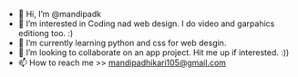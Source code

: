 - 👋 Hi, I’m @mandipadk
- 👀 I’m interested in Coding nad web design. I do video and garpahics editiong too. :)
- 🌱 I’m currently learning python and css for web desgin.
- 💞️ I’m looking to collaborate on an app project. Hit me up if interested. :))
- 📫 How to reach me >> mandipadhikari105@gmail.com

<!---
mandipadk/mandipadk is a ✨ special ✨ repository because its `README.md` (this file) appears on your GitHub profile.
You can click the Preview link to take a look at your changes.
--->
